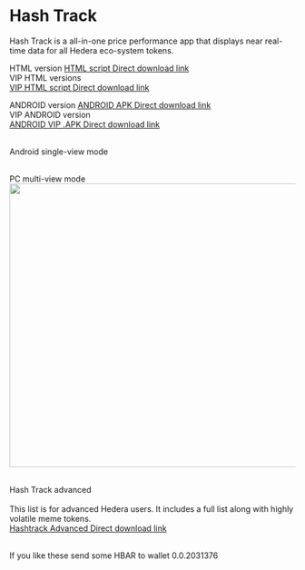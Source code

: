 # Hash Track
Hash Track is a all-in-one price performance app that displays near real-time data for all Hedera eco-system tokens.

 HTML version
 <a href="https://drive.google.com/file/d/1xaOKR4a6Tm8LHxfkZGGfyTf-5H0WV2-b/view?usp=drive_link">HTML script Direct download link</a>
 <br>VIP HTML versions</br>
  <a href="https*************************">VIP HTML script Direct download link</a>
 
  ANDROID version
 <a href="https://file.io/7V1QXHjG3Rjx"> ANDROID APK  Direct download link</a>
  <br> VIP ANDROID version </br>
  <a href="https*************"> ANDROID VIP .APK  Direct download link</a>
 
<br> Android single-view mode</br> 
 
 <br> PC multi-view mode</br>
 <image src="https://i.ibb.co/FYRk3hD/Hashtrack-x.png" width="900" height="500" >

 <br>Hash Track advanced</br>
 <br>This list is for advanced Hedera users. It includes a full list along with highly volatile meme tokens.</br>
 <a href="https://drive.google.com/file/d/1fDUIZWZpei7zHa8p5I7uL66l4yN5DVpg/view?usp=drive_link"> Hashtrack Advanced Direct download link</a>

 
 <br> If you like these send some HBAR to wallet 0.0.2031376</br>
 
 

